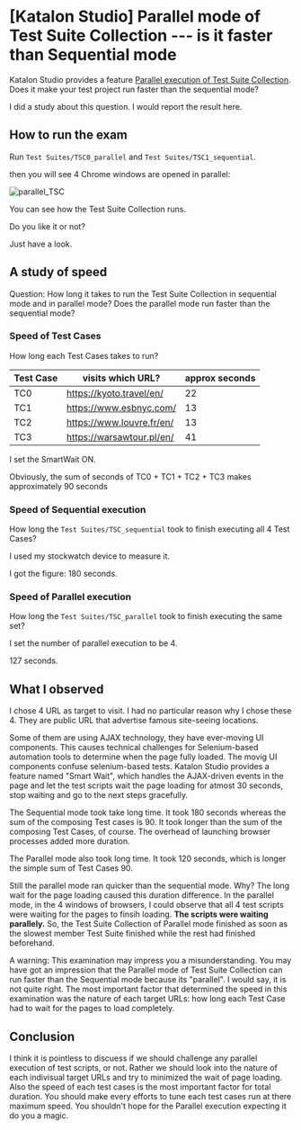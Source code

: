 # [Katalon Studio] Parallel mode of Test Suite Collection --- is it faster than Sequential mode

Katalon Studio provides a feature [Parallel execution of Test Suite Collection](https://docs.katalon.com/docs/katalon-studio/execute-tests/execute-test-suite-collections-in-katalon-studio#parallel-mode). Does it make your test project run faster than the sequential mode?

I did a study about this question. I would report the result here.

## How to run the exam

Run `Test Suites/TSC0_parallel` and `Test Suites/TSC1_sequential`.

then you will see 4 Chrome windows are opened in parallel:

![parallel_TSC](https://kazurayam.github.io/ks_parallel_testsuitecollection_can_hurt/images/parallel_TSC.png)

You can see how the Test Suite Collection runs.

Do you like it or not?

Just have a look.

## A study of speed

Question: How long it takes to run the Test Suite Collection in sequential mode and in parallel mode? Does the parallel mode run faster than the sequential mode?

### Speed of Test Cases

How long each Test Cases takes to run?

|Test Case| visits which URL?         | approx seconds|
|---------|---------------------------|----|
|TC0      | https://kyoto.travel/en/  | 22 |
|TC1      | https://www.esbnyc.com/   | 13 |
|TC2      | https://www.louvre.fr/en/ | 13 |
|TC3      | https://warsawtour.pl/en/ | 41 |

I set the SmartWait ON.

Obviously, the sum of seconds of TC0 + TC1 + TC2 + TC3 makes approximately 90 seconds

### Speed of Sequential execution

How long the `Test Suites/TSC_sequential` took to finish executing all 4 Test Cases?

I used my stockwatch device to measure it.

I got the figure: 180 seconds.


### Speed of Parallel execution

How long the `Test Suites/TSC_parallel` took to finish executing the same set?

I set the number of parallel execution to be 4.

127 seconds.

## What I observed

I chose 4 URL as target to visit. I had no particular reason why I chose these 4. They are public URL that advertise famous site-seeing locations.

Some of them are using AJAX technology, they have ever-moving UI components. This causes technical challenges for Selenium-based automation tools to determine when the page fully loaded. The movig UI components confuse selenium-based tests. Katalon Studio provides a feature named "Smart Wait", which handles the AJAX-driven events in the page and let the test scripts wait the page loading for atmost 30 seconds, stop waiting and go to the next steps gracefully.

The Sequential mode took take long time. It took 180 seconds whereas the sum of the composing Test cases is 90. It took longer than the sum of the composing Test Cases, of course. The overhead of launching browser processes added more duration.

The Parallel mode also took long time. It took 120 seconds, which is longer the simple sum of Test Cases 90.

Still the parallel mode ran quicker than the sequential mode. Why? The long wait for the page loading caused this duration difference. In the parallel mode, in the 4 windows of browsers, I could observe that all 4 test scripts were waiting for the pages to finsih loading. **The scripts were waiting parallely.** So, the Test Suite Collection of Parallel mode finished as soon as the slowest member Test Suite finished while the rest had finished beforehand.

A warning: This examination may impress you a misunderstanding. You may have got an impression that the Parallel mode of Test Suite Collection can run faster than the Sequential mode because its "parallel". I would say, it is not quite right. The most important factor that determined the speed in this examination was the nature of each target URLs: how long each Test Case had to wait for the pages to load completely.

## Conclusion

I think it is pointless to discuess if we should challenge any parallel execution of test scripts, or not. Rather we should look into the nature of each indivisual target URLs and try to minimized the wait of page loading. Also the speed of each test cases is the most important factor for total duration. You should make every efforts to tune each test cases run at there maximum speed. You shouldn't hope for the Parallel execution expecting it do you a magic.

